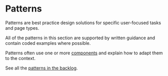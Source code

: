 # Patterns

Patterns are best practice design solutions for specific user-focused tasks and page types.

All of the patterns in this section are supported by written guidance and contain coded examples where possible.

Patterns often use one or more [components](./components) and explain how to adapt them to the context.

See all the [patterns in the backlog](https://github.com/CQCDigtal/design-system-backlog/issues).
